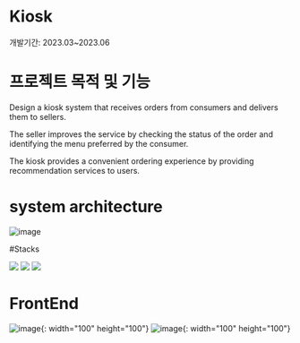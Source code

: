 # Kiosk
개발기간: 2023.03~2023.06

# 프로젝트 목적 및 기능
Design a kiosk system that receives orders from consumers and delivers them to sellers.

The seller improves the service by checking the status of the order and identifying the menu preferred by the consumer.

The kiosk provides a convenient ordering experience by providing recommendation services to users.

# system architecture
![image](https://github.com/Jaehyunnnlee/Kiosk/assets/117609943/3153cc15-d497-438d-a6b0-2b56b26fdc84)

#Stacks

<img src="https://img.shields.io/badge/python-3776AB?style=for-the-badge&logo=python&logoColor=white"> <img src="https://img.shields.io/badge/mariaDB-003545?style=for-the-badge&logo=mariaDB&logoColor=white"> <img src="https://img.shields.io/badge/flask-000000?style=for-the-badge&logo=flask&logoColor=white">

# FrontEnd
![image](https://github.com/Jaehyunnnlee/Kiosk/assets/117609943/e7b5eac6-8a20-4f1d-ba9c-d7c69518f07a){: width="100" height="100"} ![image](https://github.com/Jaehyunnnlee/Kiosk/assets/117609943/353c9184-da48-43e2-a218-db82232fcec2){: width="100" height="100"}


